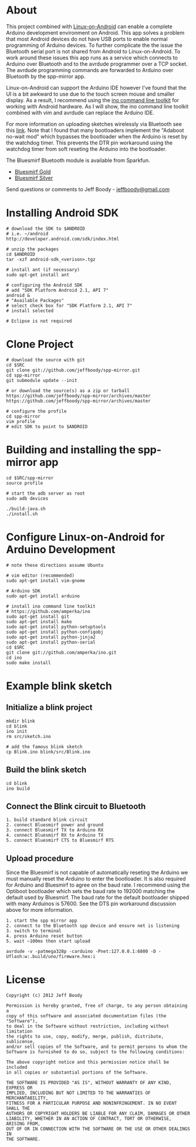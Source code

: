 About
=====

This project combined with
<a href="http://linuxonandroid.org/">Linux-on-Android</a> can enable a
complete Arduino development environment on Android. This app solves
a problem that most Android devices do not have USB ports to enable
normal programming of Arduino devices. To further complicate the
the issue the Bluetooth serial port is not shared from Android to
Linux-on-Android. To work around these issues this app runs as a
service which connects to Arduino over Bluetooth and to the avrdude
programmer over a TCP socket. The avrdude programming commands are
forwarded to Arduino over Bluetooth by the spp-mirror app.

Linux-on-Android can support the Arduino IDE however I've found that
the UI is a bit awkward to use due to the touch screen mouse and
smaller display. As a result, I recommend using the
<a href="http://inotool.org/">ino command line toolkit</a> for
working with Android hardware. As I will show, the ino command line
toolkit combined with vim and avrdude can replace the Arduino IDE.

For more information on uploading sketches wirelessly via Bluetooth see this
<a href="http://ariverpad.wordpress.com/2012/02/26/uploading-arduino-sketches-wirelessly-using-a-bluetooth-breakout-board/">link</a>.
Note that I found that many bootloaders implement the "Adaboot no-wait mod"
which bypasses the bootloader when the Arduino is reset by the watchdog
timer. This prevents the DTR pin workaround using the watchdog timer from
soft reseting the Arduino into the bootloader.

The Bluesmirf Bluetooth module is available from Sparkfun.

* <a href="https://www.sparkfun.com/products/10268">Bluesmirf Gold</a>
* <a href="https://www.sparkfun.com/products/10269">Bluesmirf Silver</a>

Send questions or comments to Jeff Boody - jeffboody@gmail.com

Installing Android SDK
======================

	# download the SDK to $ANDROID
	# i.e. ~/android
	http://developer.android.com/sdk/index.html
	
	# unzip the packages
	cd $ANDROID
	tar -xzf android-sdk_<verison>.tgz
	
	# install ant (if necessary)
	sudo apt-get install ant
	
	# configuring the Android SDK
	# add "SDK Platform Android 2.1, API 7"
	android &
	# "Available Packages"
	# select check box for "SDK Platform 2.1, API 7"
	# install selected
	
	# Eclipse is not required

Clone Project
=============

	# download the source with git
	cd $SRC
	git clone git://github.com/jeffboody/spp-mirror.git
	cd spp-mirror
	git submodule update --init
	
	# or download the source(s) as a zip or tarball
	https://github.com/jeffboody/spp-mirror/archives/master
	https://github.com/jeffboody/spp-mirror/archives/master
	
	# configure the profile
	cd spp-mirror
	vim profile
	# edit SDK to point to $ANDROID

Building and installing the spp-mirror app
==========================================

	cd $SRC/spp-mirror
	source profile
	
	# start the adb server as root
	sudo adb devices
	
	./build-java.sh
	./install.sh

Configure Linux-on-Android for Arduino Development
==================================================

	# note these directions assume Ubuntu
	
	# vim editor (recommended)
	sudo apt-get install vim-gnome
	
	# Arduino SDK
	sudo apt-get install arduino
	
	# install ino command line toolkit
	# https://github.com/amperka/ino
	sudo apt-get install git
	sudo apt-get install make
	sudo apt-get install python-setuptools
	sudo apt-get install python-configobj
	sudo apt-get install python-jinja2
	sudo apt-get install python-serial
	cd $SRC
	git clone git://github.com/amperka/ino.git
	cd ino
	sudo make install

Example blink sketch
====================

Initialize a blink project
--------------------------

	mkdir blink
	cd blink
	ino init
	rm src/sketch.ino
	
	# add the famous blink sketch
	cp Blink.ino blink/src/Blink.ino

Build the blink sketch
-----------------------

	cd blink
	ino build

Connect the Blink circuit to Bluetooth
--------------------------------------

	1. build standard blink circuit
	2. connect Bluesmirf power and ground
	3. connect Bluesmirf TX to Arduino RX
	4. connect Bluesmirf RX to Arduino TX
	5. connect Bluesmirf CTS to Bluesmirf RTS

Upload procedure
----------------

Since the Bluesmirf is not capable of automatically reseting the Arduino we
must manually reset the Arduino to enter the bootloader. It is also required
for Arduino and Bluesmirf to agree on the baud rate. I recommend using the
Optiboot bootloader which sets the baud rate to 192000 matching the default
used by Bluesmirf. The baud rate for the default bootloader shipped with
many Arduinos is 57600. See the DTS pin workaround discussion above for more
information.

	1. start the spp mirror app
	2. connect to the Bluetooth spp device and ensure net is listening
	3. switch to terminal
	4. press Arduino reset button
	5. wait ~100ms then start upload

	avrdude -v -patmega328p -carduino -Pnet:127.0.0.1:6800 -D -Uflash:w:.build/uno/firmware.hex:i

License
=======

	Copyright (c) 2012 Jeff Boody

	Permission is hereby granted, free of charge, to any person obtaining a
	copy of this software and associated documentation files (the "Software"),
	to deal in the Software without restriction, including without limitation
	the rights to use, copy, modify, merge, publish, distribute, sublicense,
	and/or sell copies of the Software, and to permit persons to whom the
	Software is furnished to do so, subject to the following conditions:

	The above copyright notice and this permission notice shall be included
	in all copies or substantial portions of the Software.

	THE SOFTWARE IS PROVIDED "AS IS", WITHOUT WARRANTY OF ANY KIND, EXPRESS OR
	IMPLIED, INCLUDING BUT NOT LIMITED TO THE WARRANTIES OF MERCHANTABILITY,
	FITNESS FOR A PARTICULAR PURPOSE AND NONINFRINGEMENT. IN NO EVENT SHALL THE
	AUTHORS OR COPYRIGHT HOLDERS BE LIABLE FOR ANY CLAIM, DAMAGES OR OTHER
	LIABILITY, WHETHER IN AN ACTION OF CONTRACT, TORT OR OTHERWISE, ARISING FROM,
	OUT OF OR IN CONNECTION WITH THE SOFTWARE OR THE USE OR OTHER DEALINGS IN
	THE SOFTWARE.
